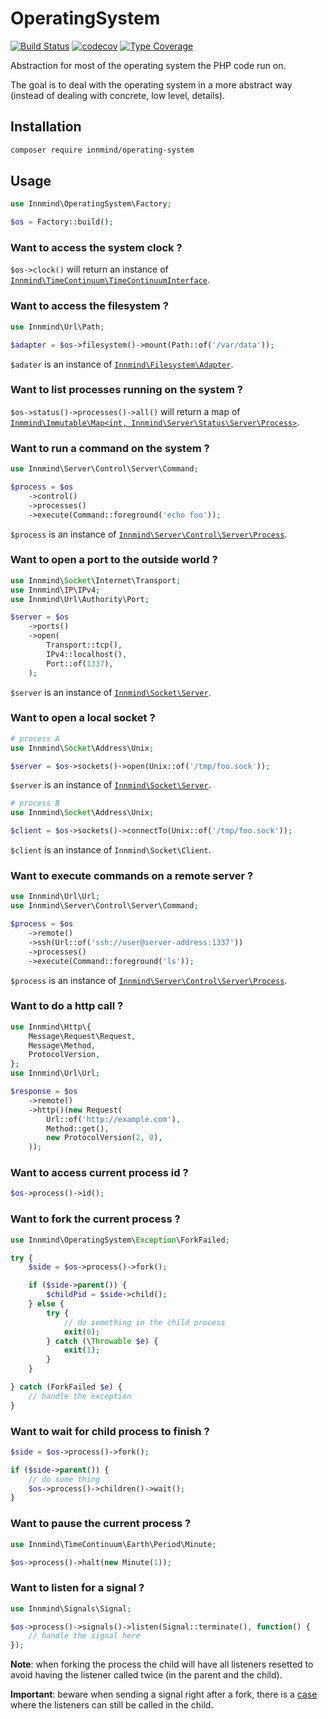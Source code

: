 # OperatingSystem

[![Build Status](https://github.com/innmind/operatingsystem/workflows/CI/badge.svg?branch=master)](https://github.com/innmind/operatingsystem/actions?query=workflow%3ACI)
[![codecov](https://codecov.io/gh/innmind/operatingsystem/branch/develop/graph/badge.svg)](https://codecov.io/gh/innmind/operatingsystem)
[![Type Coverage](https://shepherd.dev/github/innmind/operatingsystem/coverage.svg)](https://shepherd.dev/github/innmind/operatingsystem)

Abstraction for most of the operating system the PHP code run on.

The goal is to deal with the operating system in a more abstract way (instead of dealing with concrete, low level, details).

## Installation

```sh
composer require innmind/operating-system
```

## Usage

```php
use Innmind\OperatingSystem\Factory;

$os = Factory::build();
```

### Want to access the system clock ?

`$os->clock()` will return an instance of [`Innmind\TimeContinuum\TimeContinuumInterface`](https://github.com/innmind/timecontinuum#usage).

### Want to access the filesystem ?

```php
use Innmind\Url\Path;

$adapter = $os->filesystem()->mount(Path::of('/var/data'));
```

`$adater` is an instance of [`Innmind\Filesystem\Adapter`](https://github.com/innmind/filesystem#filesystem).

### Want to list processes running on the system ?

`$os->status()->processes()->all()` will return a map of [`Inmmind\Immutable\Map<int, Innmind\Server\Status\Server\Process>`](https://github.com/innmind/serverstatus#usage).

### Want to run a command on the system ?

```php
use Innmind\Server\Control\Server\Command;

$process = $os
    ->control()
    ->processes()
    ->execute(Command::foreground('echo foo'));
```

`$process` is an instance of [`Innmind\Server\Control\Server\Process`](https://github.com/innmind/servercontrol#usage).

### Want to open a port to the outside world ?

```php
use Innmind\Socket\Internet\Transport;
use Innmind\IP\IPv4;
use Innmind\Url\Authority\Port;

$server = $os
    ->ports()
    ->open(
        Transport::tcp(),
        IPv4::localhost(),
        Port::of(1337),
    );
```

`$server` is an instance of [`Innmind\Socket\Server`](https://github.com/innmind/socket#internet-socket).

### Want to open a local socket ?

```php
# process A
use Innmind\Socket\Address\Unix;

$server = $os->sockets()->open(Unix::of('/tmp/foo.sock'));
```

`$server` is an instance of [`Innmind\Socket\Server`](https://github.com/innmind/socket#unix-socket).

```php
# process B
use Innmind\Socket\Address\Unix;

$client = $os->sockets()->connectTo(Unix::of('/tmp/foo.sock'));
```

`$client` is an instance of `Innmind\Socket\Client`.

### Want to execute commands on a remote server ?

```php
use Innmind\Url\Url;
use Innmind\Server\Control\Server\Command;

$process = $os
    ->remote()
    ->ssh(Url::of('ssh://user@server-address:1337'))
    ->processes()
    ->execute(Command::foreground('ls'));
```

`$process` is an instance of [`Innmind\Server\Control\Server\Process`](https://github.com/innmind/servercontrol#usage).

### Want to do a http call ?

```php
use Innmind\Http\{
    Message\Request\Request,
    Message\Method,
    ProtocolVersion,
};
use Innmind\Url\Url;

$response = $os
    ->remote()
    ->http()(new Request(
        Url::of('http://example.com'),
        Method::get(),
        new ProtocolVersion(2, 0),
    ));
```

### Want to access current process id ?

```php
$os->process()->id();
```

### Want to fork the current process ?

```php
use Innmind\OperatingSystem\Exception\ForkFailed;

try {
    $side = $os->process()->fork();

    if ($side->parent()) {
        $childPid = $side->child();
    } else {
        try {
            // do something in the child process
            exit(0);
        } catch (\Throwable $e) {
            exit(1);
        }
    }

} catch (ForkFailed $e) {
    // handle the exception
}
```

### Want to wait for child process to finish ?

```php
$side = $os->process()->fork();

if ($side->parent()) {
    // do some thing
    $os->process()->children()->wait();
}
```

### Want to pause the current process ?

```php
use Innmind\TimeContinuum\Earth\Period\Minute;

$os->process()->halt(new Minute(1));
```

### Want to listen for a signal ?

```php
use Innmind\Signals\Signal;

$os->process()->signals()->listen(Signal::terminate(), function() {
    // handle the signal here
});
```

**Note**: when forking the process the child will have all listeners resetted to avoid having the listener called twice (in the parent and the child).

**Important**: beware when sending a signal right after a fork, there is a [case](tests/CurrentProcess/GenericTest.php#L134) where the listeners can still be called in the child.
